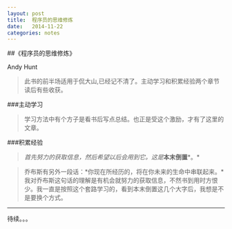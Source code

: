 ```yaml
---
layout: post
title:  程序员的思维修炼
date:   2014-11-22
categories: notes
---
```

##《程序员的思维修炼》 

Andy Hunt

>此书的前半场适用于侃大山,已经记不清了。主动学习和积累经验两个章节读后有些收获。

###主动学习
>学习方法中有个方子是看书后写点总结。也正是受这个激励，才有了这里的文章。

###积累经验
>*首先努力的获取信息，然后希望以后会用到它。这是***本末倒置***。*

>乔布斯有另外一段话：*你现在所经历的，将在你未来的生命中串联起来。*我对乔布斯这句话的理解是有机会就努力的获取信息，不然书到用时方恨少。我一直是按照这个套路学习的，看到本末倒置这几个大字后，我想是不是要换个方式。


***
待续。。。


